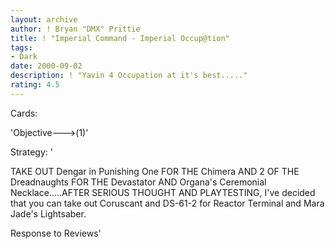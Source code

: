 ```yaml
---
layout: archive
author: ! Bryan "DMX" Prittie
title: ! "Imperial Command - Imperial Occup@tion"
tags:
- Dark
date: 2000-09-02
description: ! "Yavin 4 Occupation at it's best....."
rating: 4.5
---
```

Cards: 

'Objective--->(1)'

Strategy: '

TAKE OUT Dengar in Punishing One FOR THE Chimera AND 2 OF THE Dreadnaughts FOR THE Devastator AND Organa's Ceremonial Necklace.....AFTER SERIOUS THOUGHT AND PLAYTESTING, I've decided that you can take out Coruscant and DS-61-2 for Reactor Terminal and Mara Jade's Lightsaber.

Response to Reviews'